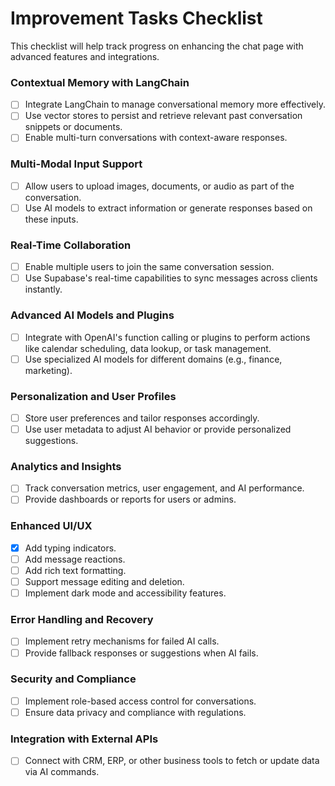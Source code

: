 # Improvement Tasks Checklist
This checklist will help track progress on enhancing the chat page with advanced features and integrations.

### Contextual Memory with LangChain
- [ ] Integrate LangChain to manage conversational memory more effectively.
- [ ] Use vector stores to persist and retrieve relevant past conversation snippets or documents.
- [ ] Enable multi-turn conversations with context-aware responses.

### Multi-Modal Input Support
- [ ] Allow users to upload images, documents, or audio as part of the conversation.
- [ ] Use AI models to extract information or generate responses based on these inputs.

### Real-Time Collaboration
- [ ] Enable multiple users to join the same conversation session.
- [ ] Use Supabase's real-time capabilities to sync messages across clients instantly.

### Advanced AI Models and Plugins
- [ ] Integrate with OpenAI's function calling or plugins to perform actions like calendar scheduling, data lookup, or task management.
- [ ] Use specialized AI models for different domains (e.g., finance, marketing).

### Personalization and User Profiles
- [ ] Store user preferences and tailor responses accordingly.
- [ ] Use user metadata to adjust AI behavior or provide personalized suggestions.

### Analytics and Insights
- [ ] Track conversation metrics, user engagement, and AI performance.
- [ ] Provide dashboards or reports for users or admins.

### Enhanced UI/UX
- [x] Add typing indicators.
- [ ] Add message reactions.
- [ ] Add rich text formatting.
- [ ] Support message editing and deletion.
- [ ] Implement dark mode and accessibility features.

### Error Handling and Recovery
- [ ] Implement retry mechanisms for failed AI calls.
- [ ] Provide fallback responses or suggestions when AI fails.

### Security and Compliance
- [ ] Implement role-based access control for conversations.
- [ ] Ensure data privacy and compliance with regulations.

### Integration with External APIs
- [ ] Connect with CRM, ERP, or other business tools to fetch or update data via AI commands.